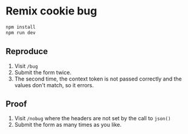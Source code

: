 # Remix cookie bug

```sh
npm install
npm run dev
```

## Reproduce

1. Visit `/bug`
2. Submit the form twice.
3. The second time, the context token is not passed correctly and the values
   don't match, so it errors.

## Proof

1. Visit `/nobug` where the headers are not set by the call to `json()`
2. Submit the form as many times as you like.

